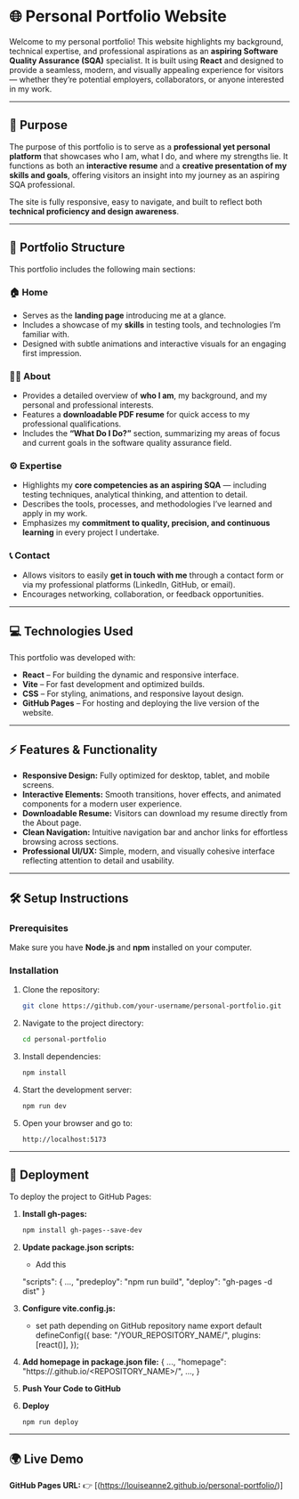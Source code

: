 # 🌐 Personal Portfolio Website

Welcome to my personal portfolio! This website highlights my background, technical expertise, and professional aspirations as an **aspiring Software Quality Assurance (SQA)** specialist. It is built using **React** and designed to provide a seamless, modern, and visually appealing experience for visitors — whether they’re potential employers, collaborators, or anyone interested in my work.

---

## 🎯 Purpose

The purpose of this portfolio is to serve as a **professional yet personal platform** that showcases who I am, what I do, and where my strengths lie.
It functions as both an **interactive resume** and a **creative presentation of my skills and goals**, offering visitors an insight into my journey as an aspiring SQA professional.

The site is fully responsive, easy to navigate, and built to reflect both **technical proficiency and design awareness**.

---

## 📁 Portfolio Structure

This portfolio includes the following main sections:

### 🏠 Home
- Serves as the **landing page** introducing me at a glance.
- Includes a showcase of my **skills** in testing tools, and technologies I’m familiar with.
- Designed with subtle animations and interactive visuals for an engaging first impression.

### 👩‍💻 About
- Provides a detailed overview of **who I am**, my background, and my personal and professional interests.
- Features a **downloadable PDF resume** for quick access to my professional qualifications.
- Includes the **“What Do I Do?”** section, summarizing my areas of focus and current goals in the software quality assurance field.

### ⚙️ Expertise
- Highlights my **core competencies as an aspiring SQA** — including testing techniques, analytical thinking, and attention to detail.
- Describes the tools, processes, and methodologies I’ve learned and apply in my work.
- Emphasizes my **commitment to quality, precision, and continuous learning** in every project I undertake.

### 📞 Contact
- Allows visitors to easily **get in touch with me** through a contact form or via my professional platforms (LinkedIn, GitHub, or email).
- Encourages networking, collaboration, or feedback opportunities.

---

## 💻 Technologies Used

This portfolio was developed with:
- **React** – For building the dynamic and responsive interface.
- **Vite** – For fast development and optimized builds.
- **CSS** – For styling, animations, and responsive layout design.
- **GitHub Pages** – For hosting and deploying the live version of the website.

---

## ⚡ Features & Functionality

- **Responsive Design:** Fully optimized for desktop, tablet, and mobile screens.
- **Interactive Elements:** Smooth transitions, hover effects, and animated components for a modern user experience.
- **Downloadable Resume:** Visitors can download my resume directly from the About page.
- **Clean Navigation:** Intuitive navigation bar and anchor links for effortless browsing across sections.
- **Professional UI/UX:** Simple, modern, and visually cohesive interface reflecting attention to detail and usability.

---

## 🛠️ Setup Instructions

### Prerequisites
Make sure you have **Node.js** and **npm** installed on your computer.

### Installation
1. Clone the repository:
   ```bash
   git clone https://github.com/your-username/personal-portfolio.git
   ```
2. Navigate to the project directory:
   ```bash
   cd personal-portfolio
   ```
3. Install dependencies:
   ```bash
   npm install
   ```
4. Start the development server:
   ```bash
   npm run dev
   ```
5. Open your browser and go to:
   ```
   http://localhost:5173
   ```

---

## 🚀 Deployment

To deploy the project to GitHub Pages:
1. **Install gh-pages:**
   ```bash
   npm install gh-pages--save-dev
   ```
2. **Update package.json scripts:**
   - Add this
  
   "scripts": {
      ...,
      "predeploy": "npm run build",
      "deploy": "gh-pages -d dist"
   }

   
3. **Configure vite.config.js:**
   - set path depending on GitHub repository name
     export default defineConfig({
      base: "/YOUR_REPOSITORY_NAME/",
      plugins: [react()],
      });
4. **Add homepage in package.json file:**
   {
   ...,
   "homepage": "https://<USERNAME>.github.io/<REPOSITORY_NAME>/",
   ...,
   }
5. **Push Your Code to GitHub**
6. **Deploy**
    ```bash
   npm run deploy
   ```


---

## 🌍 Live Demo

**GitHub Pages URL:**
👉 [(https://louiseanne2.github.io/personal-portfolio/)]

